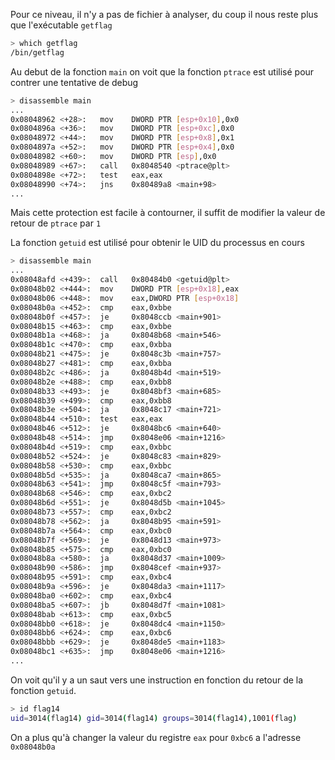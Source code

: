 Pour ce niveau, il n'y a pas de fichier à analyser, du coup il nous reste plus que l'exécutable `getflag`

```bash
> which getflag
/bin/getflag
```

Au debut de la fonction `main` on voit que la fonction `ptrace` est utilisé pour contrer une tentative de debug

```bash
> disassemble main
...
0x08048962 <+28>:	mov    DWORD PTR [esp+0x10],0x0
0x0804896a <+36>:	mov    DWORD PTR [esp+0xc],0x0
0x08048972 <+44>:	mov    DWORD PTR [esp+0x8],0x1
0x0804897a <+52>:	mov    DWORD PTR [esp+0x4],0x0
0x08048982 <+60>:	mov    DWORD PTR [esp],0x0
0x08048989 <+67>:	call   0x8048540 <ptrace@plt>
0x0804898e <+72>:	test   eax,eax
0x08048990 <+74>:	jns    0x80489a8 <main+98>
...
```

Mais cette protection est facile à contourner, il suffit de modifier la valeur de retour de `ptrace` par `1`

La fonction `getuid` est utilisé pour obtenir le UID du processus en cours

```bash
> disassemble main
...
0x08048afd <+439>:	call   0x80484b0 <getuid@plt>
0x08048b02 <+444>:	mov    DWORD PTR [esp+0x18],eax
0x08048b06 <+448>:	mov    eax,DWORD PTR [esp+0x18]
0x08048b0a <+452>:	cmp    eax,0xbbe
0x08048b0f <+457>:	je     0x8048ccb <main+901>
0x08048b15 <+463>:	cmp    eax,0xbbe
0x08048b1a <+468>:	ja     0x8048b68 <main+546>
0x08048b1c <+470>:	cmp    eax,0xbba
0x08048b21 <+475>:	je     0x8048c3b <main+757>
0x08048b27 <+481>:	cmp    eax,0xbba
0x08048b2c <+486>:	ja     0x8048b4d <main+519>
0x08048b2e <+488>:	cmp    eax,0xbb8
0x08048b33 <+493>:	je     0x8048bf3 <main+685>
0x08048b39 <+499>:	cmp    eax,0xbb8
0x08048b3e <+504>:	ja     0x8048c17 <main+721>
0x08048b44 <+510>:	test   eax,eax
0x08048b46 <+512>:	je     0x8048bc6 <main+640>
0x08048b48 <+514>:	jmp    0x8048e06 <main+1216>
0x08048b4d <+519>:	cmp    eax,0xbbc
0x08048b52 <+524>:	je     0x8048c83 <main+829>
0x08048b58 <+530>:	cmp    eax,0xbbc
0x08048b5d <+535>:	ja     0x8048ca7 <main+865>
0x08048b63 <+541>:	jmp    0x8048c5f <main+793>
0x08048b68 <+546>:	cmp    eax,0xbc2
0x08048b6d <+551>:	je     0x8048d5b <main+1045>
0x08048b73 <+557>:	cmp    eax,0xbc2
0x08048b78 <+562>:	ja     0x8048b95 <main+591>
0x08048b7a <+564>:	cmp    eax,0xbc0
0x08048b7f <+569>:	je     0x8048d13 <main+973>
0x08048b85 <+575>:	cmp    eax,0xbc0
0x08048b8a <+580>:	ja     0x8048d37 <main+1009>
0x08048b90 <+586>:	jmp    0x8048cef <main+937>
0x08048b95 <+591>:	cmp    eax,0xbc4
0x08048b9a <+596>:	je     0x8048da3 <main+1117>
0x08048ba0 <+602>:	cmp    eax,0xbc4
0x08048ba5 <+607>:	jb     0x8048d7f <main+1081>
0x08048bab <+613>:	cmp    eax,0xbc5
0x08048bb0 <+618>:	je     0x8048dc4 <main+1150>
0x08048bb6 <+624>:	cmp    eax,0xbc6
0x08048bbb <+629>:	je     0x8048de5 <main+1183>
0x08048bc1 <+635>:	jmp    0x8048e06 <main+1216>
...
```

On voit qu'il y a un saut vers une instruction en fonction du retour de la fonction `getuid`.

```bash
> id flag14
uid=3014(flag14) gid=3014(flag14) groups=3014(flag14),1001(flag)
```

On a plus qu'à changer la valeur du registre `eax` pour `0xbc6` a l'adresse `0x08048b0a`
